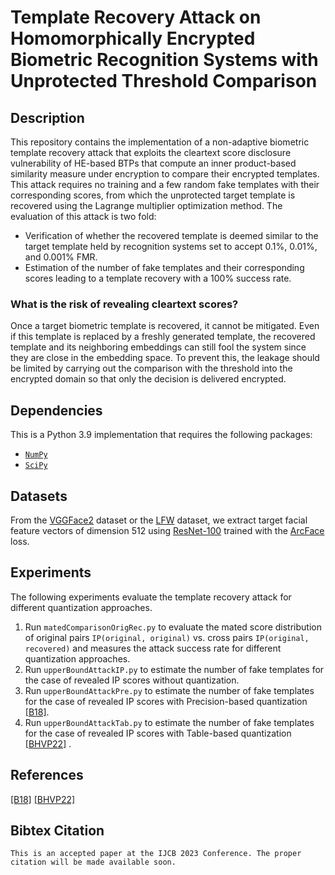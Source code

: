# Template Recovery Attack on Homomorphically Encrypted Biometric Recognition Systems with Unprotected Threshold Comparison

## Description

This repository contains the implementation of a non-adaptive biometric template recovery attack that exploits the cleartext score disclosure vulnerability of HE-based BTPs that compute an inner product-based similarity measure under encryption to compare their encrypted templates.
This attack requires no training and a few random fake templates with their corresponding scores, from which the unprotected target template is recovered using the Lagrange multiplier optimization method.
The evaluation of this attack is two fold:

- Verification of whether the recovered template is deemed similar to the target template held by recognition systems set to accept $0.1\%$, $0.01\%$, and $0.001\%$ FMR.
- Estimation of the number of fake templates and their corresponding scores leading to a template recovery with a $100\%$ success rate.

### What is the risk of revealing cleartext scores?

Once a target biometric template is recovered, it cannot be mitigated.
Even if this template is replaced by a freshly generated template, the recovered template and its neighboring embeddings can still fool the system since they are close in the embedding space.
To prevent this, the leakage should be limited by carrying out the comparison with the threshold into the encrypted domain so that only the decision is delivered encrypted.

## Dependencies

This is a Python 3.9 implementation that requires the following packages:

- [`NumPy`](https://numpy.org/)  
- [`SciPy`](https://scipy.org/)

## Datasets

From the [VGGFace2](https://ieeexplore.ieee.org/stamp/stamp.jsp?arnumber=8373813) dataset or the [LFW](https://inria.hal.science/inria-00321923/document) dataset, we extract target facial feature vectors of dimension 512 using [ResNet-100](https://openaccess.thecvf.com/content_cvpr_2016/papers/He_Deep_Residual_Learning_CVPR_2016_paper.pdf) trained with the  [ArcFace](https://openaccess.thecvf.com/content_CVPR_2019/papers/Deng_ArcFace_Additive_Angular_Margin_Loss_for_Deep_Face_Recognition_CVPR_2019_paper.pdf) loss.

## Experiments

The following experiments evaluate the template recovery attack for different quantization approaches.

1) Run `matedComparisonOrigRec.py` to evaluate the mated score distribution of original pairs `IP(original, original)` vs. cross pairs `IP(original, recovered)` and measures the attack success rate for different quantization approaches.
2) Run `upperBoundAttackIP.py` to estimate the number of fake templates for the case of revealed IP scores without quantization.
3) Run `upperBoundAttackPre.py` to estimate the number of fake templates for the case of revealed IP scores with Precision-based quantization [[B18]](https://ieeexplore.ieee.org/stamp/stamp.jsp?arnumber=8698601).
4) Run `upperBoundAttackTab.py` to estimate the number of fake templates for the case of revealed IP scores with Table-based quantization [[BHVP22]](https://ieeexplore.ieee.org/abstract/document/10007958)
.

## References

[[B18]](https://ieeexplore.ieee.org/stamp/stamp.jsp?arnumber=8698601)
[[BHVP22]](https://ieeexplore.ieee.org/abstract/document/10007958)

## Bibtex Citation

```
This is an accepted paper at the IJCB 2023 Conference. The proper citation will be made available soon.
```

